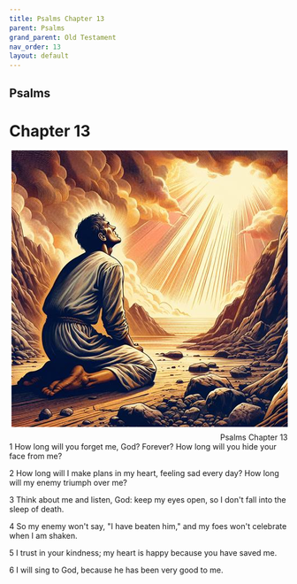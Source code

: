 ```yaml
---
title: Psalms Chapter 13
parent: Psalms
grand_parent: Old Testament
nav_order: 13
layout: default
---
```


## Psalms

# Chapter 13

<div style="clear: both; text-align: right;">
    <img src="/assets/Image/Psalms/500/13.jpg" alt="Psalms Chapter 13" class="chapter-image" style="max-width: 100%; height: auto; float: right; margin: 0 0 10px 10px; padding-left: 10%;">
    <figcaption style="font-size: 14px;">Psalms Chapter 13</figcaption>
</div>
1 How long will you forget me, God? Forever? How long will you hide your face from me?

2 How long will I make plans in my heart, feeling sad every day? How long will my enemy triumph over me?

3 Think about me and listen, God: keep my eyes open, so I don't fall into the sleep of death.

4 So my enemy won't say, "I have beaten him," and my foes won't celebrate when I am shaken.

5 I trust in your kindness; my heart is happy because you have saved me.

6 I will sing to God, because he has been very good to me.


